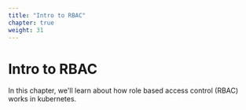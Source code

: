 ```yaml
---
title: "Intro to RBAC"
chapter: true
weight: 31
---
```

# Intro to RBAC

In this chapter, we'll learn about how role based access control (RBAC) works in kubernetes.
